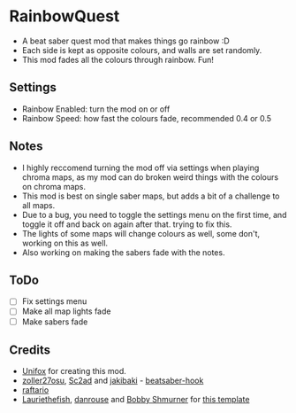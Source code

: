 # RainbowQuest

- A beat saber quest mod that makes things go rainbow :D
- Each side is kept as opposite colours, and walls are set randomly.
- This mod fades all the colours through rainbow. Fun!

## Settings

- Rainbow Enabled: turn the mod on or off 
- Rainbow Speed: how fast the colours fade, recommended 0.4 or 0.5

## Notes

- I highly reccomend turning the mod off via settings when playing chroma maps, as my mod can do broken weird things with the colours on chroma maps.
- This mod is best on single saber maps, but adds a bit of a challenge to all maps.
- Due to a bug, you need to toggle the settings menu on the first time, and toggle it off and back on again after that. trying to fix this.
- The lights of some maps will change colours as well, some don't, working on this as well.
- Also working on making the sabers fade with the notes.

## ToDo

- [ ] Fix settings menu
- [ ] Make all map lights fade
- [ ] Make sabers fade

## Credits

* [Unifox](https://github.com/Goldngamr5) for creating this mod.
* [zoller27osu](https://github.com/zoller27osu), [Sc2ad](https://github.com/Sc2ad) and [jakibaki](https://github.com/jakibaki) - [beatsaber-hook](https://github.com/sc2ad/beatsaber-hook)
* [raftario](https://github.com/raftario)
* [Lauriethefish](https://github.com/Lauriethefish), [danrouse](https://github.com/danrouse) and [Bobby Shmurner](https://github.com/BobbyShmurner) for [this template](https://github.com/Lauriethefish/quest-mod-template)
